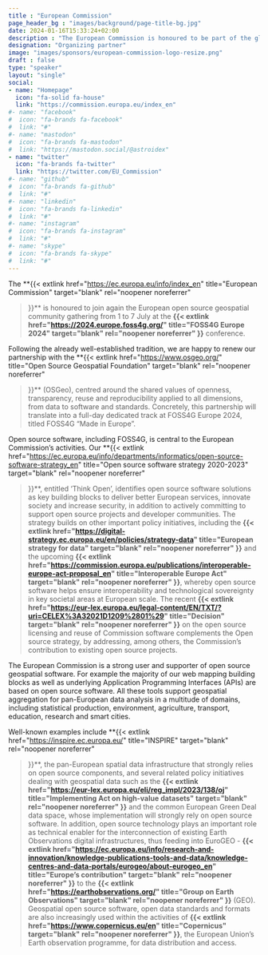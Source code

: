 ```yaml
---
title : "European Commission"
page_header_bg : "images/background/page-title-bg.jpg"
date: 2024-01-16T15:33:24+02:00
description : "The European Commission is honoured to be part of the global community of open source geospatial enthusiasts gathering from 1 to 7 July at the FOSS4G Europe 2024 conference. The European Commission is contributing to the event with a full-day dedicated track."
designation: "Organizing partner"
image: "images/sponsors/european-commission-logo-resize.png"
draft : false
type: "speaker"
layout: "single"
social:
- name: "Homepage"
  icon: "fa-solid fa-house"
  link: "https://commission.europa.eu/index_en"
#- name: "facebook"
#  icon: "fa-brands fa-facebook"
#  link: "#"
#- name: "mastodon"
#  icon: "fa-brands fa-mastodon"
#  link: "https://mastodon.social/@astroidex"
- name: "twitter"
  icon: "fa-brands fa-twitter"
  link: "https://twitter.com/EU_Commission"
#- name: "github"
#  icon: "fa-brands fa-github"
#  link: "#"
#- name: "linkedin"
#  icon: "fa-brands fa-linkedin"
#  link: "#"
#- name: "instagram"
#  icon: "fa-brands fa-instagram"
#  link: "#"
#- name: "skype"
#  icon: "fa-brands fa-skype"
#  link: "#"
---
```



The
**{{<
    extlink href="https://ec.europa.eu/info/index_en"
    title="European Commission"
    target="blank" rel="noopener noreferrer"
>}}**
is honoured to join again the European open source
geospatial community gathering from 1 to 7 July at the
**{{<
    extlink href="https://2024.europe.foss4g.org/"
    title="FOSS4G Europe 2024"
    target="blank" rel="noopener noreferrer"
>}}**
conference.

Following the already well-established tradition, we are happy to renew our
partnership with the
**{{<
    extlink href="https://www.osgeo.org/"
    title="Open Source Geospatial Foundation"
    target="blank" rel="noopener noreferrer"
>}}**
(OSGeo), centred around
the shared values of openness, transparency, reuse and reproducibility applied
to all dimensions, from data to software and standards. Concretely, this
partnership will translate into a full-day dedicated track at
FOSS4G Europe 2024, titled FOSS4G “Made in Europe”.

Open source software, including FOSS4G, is central to the European
Commission’s activities. Our
**{{<
    extlink href="https://ec.europa.eu/info/departments/informatics/open-source-software-strategy_en"
    title="Open source software strategy 2020-2023"
    target="blank" rel="noopener noreferrer"
>}}**,
entitled
‘Think Open’, identifies open source software solutions as key building blocks
to deliver better European services, innovate society and increase security, in
addition to actively committing to support open source projects and developer
communities. The strategy builds on other important policy initiatives,
including the
**{{<
    extlink href="https://digital-strategy.ec.europa.eu/en/policies/strategy-data"
    title="European strategy for data"
    target="blank" rel="noopener noreferrer"
>}}**
and the upcoming
**{{<
    extlink href="https://commission.europa.eu/publications/interoperable-europe-act-proposal_en"
    title="Interoperable Europe Act"
    target="blank" rel="noopener noreferrer"
>}}**,
whereby open source software helps ensure
interoperability and technological sovereignty in key societal areas at
European scale. The recent
**{{<
    extlink href="https://eur-lex.europa.eu/legal-content/EN/TXT/?uri=CELEX%3A32021D1209%2801%29"
    title="Decision"
    target="blank" rel="noopener noreferrer"
>}}**
on the open source licensing and reuse of
Commission software complements the Open source strategy, by addressing,
among others, the Commission’s contribution to existing open source projects.

The European Commission is a strong user and supporter of open source
geospatial software. For example the majority of our web mapping building
blocks as well as underlying Application Programming Interfaces (APIs) are
based on open source software. All these tools support geospatial aggregation
for pan-European data analysis in a multitude of domains, including statistical
production, environment, agriculture, transport, education, research and
smart cities.

Well-known examples include
**{{<
    extlink href="https://inspire.ec.europa.eu/"
    title="INSPIRE"
    target="blank" rel="noopener noreferrer"
>}}**, the pan-European spatial data
infrastructure that strongly relies on open source components, and several
related policy initiatives dealing with geospatial data such as the
**{{<
    extlink href="https://eur-lex.europa.eu/eli/reg_impl/2023/138/oj"
    title="Implementing Act on high-value datasets"
    target="blank" rel="noopener noreferrer"
>}}**
and the common European Green Deal data space, whose
implementation will strongly rely on open source software. In addition, open
source technology plays an important role as technical enabler for the
interconnection of existing Earth Observations digital infrastructures, thus
feeding into EuroGEO -
**{{<
    extlink href="https://ec.europa.eu/info/research-and-innovation/knowledge-publications-tools-and-data/knowledge-centres-and-data-portals/eurogeo/about-eurogeo_en"
    title="Europe’s contribution"
    target="blank" rel="noopener noreferrer"
>}}**
to the
**{{<
    extlink href="https://earthobservations.org/"
    title="Group on Earth Observations"
    target="blank" rel="noopener noreferrer"
>}}**
(GEO). Geospatial open source software, open data standards and formats are also
increasingly used within the activities of
**{{<
    extlink href="https://www.copernicus.eu/en"
    title="Copernicus"
    target="blank" rel="noopener noreferrer"
>}}**,
the European Union’s
Earth observation programme, for data distribution and access.
